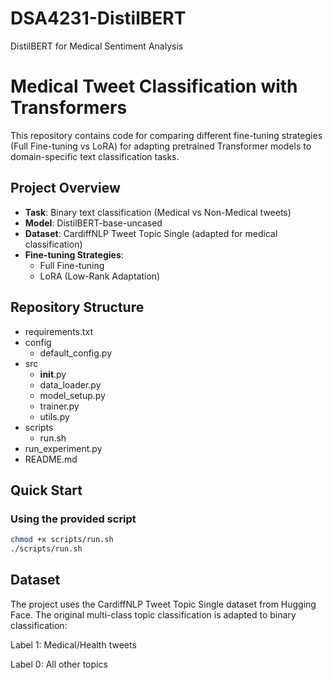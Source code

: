 # DSA4231-DistilBERT
DistilBERT for Medical Sentiment Analysis

# Medical Tweet Classification with Transformers

This repository contains code for comparing different fine-tuning strategies (Full Fine-tuning vs LoRA) for adapting pretrained Transformer models to domain-specific text classification tasks.

## Project Overview

- **Task**: Binary text classification (Medical vs Non-Medical tweets)
- **Model**: DistilBERT-base-uncased
- **Dataset**: CardiffNLP Tweet Topic Single (adapted for medical classification)
- **Fine-tuning Strategies**:
  - Full Fine-tuning
  - LoRA (Low-Rank Adaptation)

## Repository Structure
 - requirements.txt
 - config
    - default_config.py
 - src
   - __init__.py
   - data_loader.py
   - model_setup.py
   - trainer.py
   - utils.py
 - scripts
   - run.sh
 - run_experiment.py
 - README.md



## Quick Start

### Using the provided script
```bash
chmod +x scripts/run.sh
./scripts/run.sh
```

## Dataset

The project uses the CardiffNLP Tweet Topic Single dataset from Hugging Face. The original multi-class topic classification is adapted to binary classification:

Label 1: Medical/Health tweets

Label 0: All other topics
